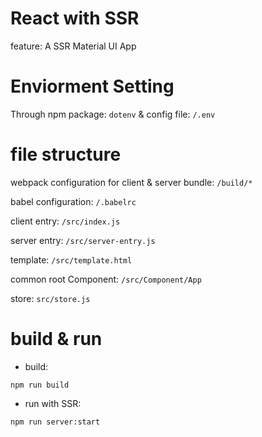 # React with SSR
feature: A SSR Material UI App

# Enviorment Setting
Through npm package: ```dotenv```  & config file: ```/.env```

# file structure
webpack configuration for client & server bundle: ```/build/*```

babel configuration: ```/.babelrc```

client entry: ```/src/index.js```

server entry: ```/src/server-entry.js```

template: ```/src/template.html```

common root Component: ```/src/Component/App```

store: ```src/store.js```


# build & run
* build:
~~~
npm run build
~~~

* run with SSR:
~~~
npm run server:start
~~~


